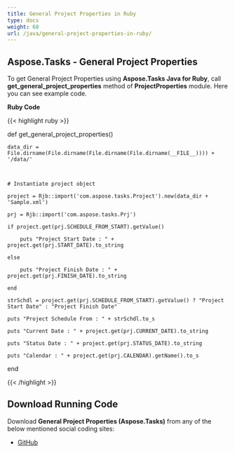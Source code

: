 ```yaml
---
title: General Project Properties in Ruby
type: docs
weight: 60
url: /java/general-project-properties-in-ruby/
---
```


## **Aspose.Tasks - General Project Properties**
To get General Project Properties using **Aspose.Tasks Java for Ruby**, call **get_general_project_properties** method of **ProjectProperties** module. Here you can see example code.

**Ruby Code**

{{< highlight ruby >}}



def get_general_project_properties()

    data_dir = File.dirname(File.dirname(File.dirname(File.dirname(__FILE__)))) + '/data/'



    # Instantiate project object

    project = Rjb::import('com.aspose.tasks.Project').new(data_dir + 'Sample.xml')

    prj = Rjb::import('com.aspose.tasks.Prj')

    if project.get(prj.SCHEDULE_FROM_START).getValue()

        puts "Project Start Date : " + project.get(prj.START_DATE).to_string

    else

        puts "Project Finish Date : " + project.get(prj.FINISH_DATE).to_string

    end

    strSchdl = project.get(prj.SCHEDULE_FROM_START).getValue() ? "Project Start Date" : "Project Finish Date"

    puts "Project Schedule From : " + strSchdl.to_s

    puts "Current Date : " + project.get(prj.CURRENT_DATE).to_string

    puts "Status Date : " + project.get(prj.STATUS_DATE).to_string

    puts "Calendar : " + project.get(prj.CALENDAR).getName().to_s

end

{{< /highlight >}}
## **Download Running Code**
Download **General Project Properties (Aspose.Tasks)** from any of the below mentioned social coding sites:

- [GitHub](https://github.com/aspose-tasks/Aspose.Tasks-for-Java/blob/master/Plugins/Aspose_Tasks_Java_for_Ruby/lib/asposetasksjava/Projects/projectproperties.rb)
